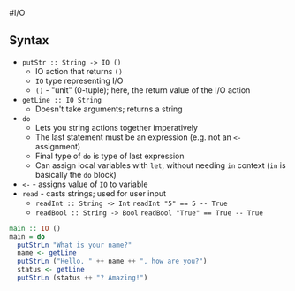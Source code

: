 #I/O

## Syntax

* `putStr :: String -> IO ()`
  * IO action that returns `()`
  * `IO` type representing I/O
  * `()` - "unit" (0-tuple); here, the return value of the I/O action
* `getLine :: IO String`
  * Doesn't take arguments; returns a string
* `do`
  * Lets you string actions together imperatively
  * The last statement must be an expression (e.g. not an `<-` assignment)
  * Final type of `do` is type of last expression
  * Can assign local variables with `let`, without needing `in` context (`in` is
    basically the `do` block)
* `<-` - assigns value of `IO` to variable
* `read` - casts strings; used for user input
  * `readInt :: String -> Int` `readInt "5" == 5 -- True`
  * `readBool :: String -> Bool` `readBool "True" == True -- True`

```haskell
main :: IO ()
main = do
  putStrLn "What is your name?"
  name <- getLine
  putStrLn ("Hello, " ++ name ++ ", how are you?")
  status <- getLine
  putStrLn (status ++ "? Amazing!")
```